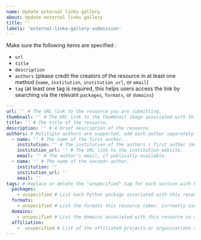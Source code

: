```yaml
---
name: Update external links gallery
about: Update external links gallery
title: ''
labels: 'external-links-gallery-submission'
---
```


<!-- Please fill out the template below by adding the necessary information in between the single quotes ('') in each relevant or known field (or replacing the "unspecified" tag in the 3 tags sections). -->

Make sure the following items are specified :

- `url`
- `title`
- `description`
- `authors` (please credit the creators of the resource in at least one method (`name`, `institution`, `institution_url`, or `email`)
- `tag` (at least one tag is required, this helps users access the link by searching via the relevant `packages`, `formats`, or `domains`)


```yaml
---
url: '' # The URL link to the resource you are submitting.
thumbnail: '' # The URL link to the thumbnail image associated with this resource.
title: '' # The title of the resource.
description: '' # A brief description of the resource.
authors: # Mulitiple authors are supported, add each author separately.
  - name: '' # The name of the first author.
    institution: '' # The institution of the authors / first author (more appropriate than name if a large team worked on the resource).
    institution_url: '' # The URL link to the institution website.
    email: '' # The author's email, if publically available.
  - name: '' # The name of the second+ author.
    institution: ''
    institution_url: ''
    email: ''
tags: # Replace or delete the "unspecified" tag for each section with keywords associated with the resource. Multi-word tags should be entered with a space between the words (i.e. not joined with a `-`).
  packages:
    - unspecified # List each Python package associated with this resource on a separate line (each entry on a new line, starting with a `-`).
  formats:
    - unspecified # List the formats this resource takes. Currently used format tags include: book, course, documentation, gallery, tutorial, and video (but you may submit an entirely new tag if these do not best suit the resource).
  domains:
    - unspecified # List the domains associated with this resource so users may sort by areas of interest (e.g. remote sensing).
  affiliation:
    -  unspecified # List of the affiliated projects or organizations associated with this resource.
---

```

<!-- Feel free to add comments below this line -->
